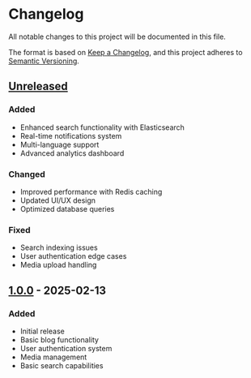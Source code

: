# Changelog

All notable changes to this project will be documented in this file.

The format is based on [Keep a Changelog](https://keepachangelog.com/en/1.0.0/),
and this project adheres to [Semantic Versioning](https://semver.org/spec/v2.0.0.html).

## [Unreleased]

### Added
- Enhanced search functionality with Elasticsearch
- Real-time notifications system
- Multi-language support
- Advanced analytics dashboard

### Changed
- Improved performance with Redis caching
- Updated UI/UX design
- Optimized database queries

### Fixed
- Search indexing issues
- User authentication edge cases
- Media upload handling

## [1.0.0] - 2025-02-13

### Added
- Initial release
- Basic blog functionality
- User authentication system
- Media management
- Basic search capabilities

[Unreleased]: https://github.com/username/repo/compare/v1.0.0...HEAD
[1.0.0]: https://github.com/username/repo/releases/tag/v1.0.0